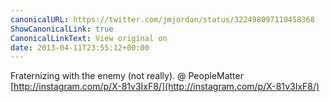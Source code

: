 ```yaml
---
canonicalURL: https://twitter.com/jmjordan/status/322498097110458368
ShowCanonicalLink: true
CanonicalLinkText: View original on
date: 2013-04-11T23:55:12+00:00
---
```

Fraternizing with the enemy (not really). @ PeopleMatter [http://instagram.com/p/X-81v3IxF8/](http://instagram.com/p/X-81v3IxF8/)